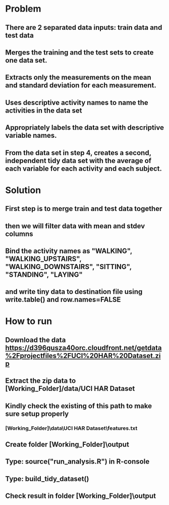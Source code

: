 # Problem
## There are 2 separated data inputs: train data and test data
## Merges the training and the test sets to create one data set.
## Extracts only the measurements on the mean and standard deviation for each measurement. 
## Uses descriptive activity names to name the activities in the data set
## Appropriately labels the data set with descriptive variable names. 
## From the data set in step 4, creates a second, independent tidy data set with the average of each variable for each activity and each subject.
# Solution
## First step is to merge train and test data together
## then we will filter data with mean and stdev columns
## Bind the activity names as "WALKING", "WALKING_UPSTAIRS", "WALKING_DOWNSTAIRS", "SITTING", "STANDING", "LAYING"
## and write tiny data to destination file using write.table() and row.names=FALSE
# How to run
## Download the data https://d396qusza40orc.cloudfront.net/getdata%2Fprojectfiles%2FUCI%20HAR%20Dataset.zip
## Extract the zip data to [Working_Folder]/data/UCI HAR Dataset
## Kindly check the existing of this path to make sure setup properly
### [Working_Folder]\data\UCI HAR Dataset\features.txt
## Create folder [Working_Folder]\output
## Type: source("run_analysis.R") in R-console
## Type: build_tidy_dataset()
## Check result in folder [Working_Folder]\output